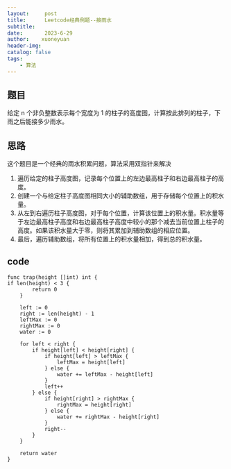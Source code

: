 ```yaml
---
layout:     post
title:      Leetcode经典例题--接雨水
subtitle:   
date:       2023-6-29
author:    xuoneyuan
header-img: 
catalog: false
tags:
    - 算法
---
```


## 题目
给定 n 个非负整数表示每个宽度为 1 的柱子的高度图，计算按此排列的柱子，下雨之后能接多少雨水。

## 思路
这个题目是一个经典的雨水积累问题，算法采用双指针来解决

1. 遍历给定的柱子高度图，记录每个位置上的左边最高柱子和右边最高柱子的高度。
2. 创建一个与给定柱子高度图相同大小的辅助数组，用于存储每个位置上的积水量。
3. 从左到右遍历柱子高度图，对于每个位置，计算该位置上的积水量。积水量等于左边最高柱子高度和右边最高柱子高度中较小的那个减去当前位置上柱子的高度。如果该积水量大于零，则将其累加到辅助数组的相应位置。
4. 最后，遍历辅助数组，将所有位置上的积水量相加，得到总的积水量。

## code
~~~
func trap(height []int) int {
if len(height) < 3 {
        return 0
    }

    left := 0
    right := len(height) - 1
    leftMax := 0
    rightMax := 0
    water := 0

    for left < right {
        if height[left] < height[right] {
            if height[left] > leftMax {
                leftMax = height[left]
            } else {
                water += leftMax - height[left]
            }
            left++
        } else {
            if height[right] > rightMax {
                rightMax = height[right]
            } else {
                water += rightMax - height[right]
            }
            right--
        }
    }

    return water
}
~~~
